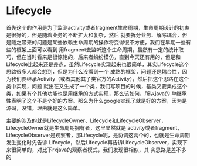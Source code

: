 # Lifecycle

首先这个的作用是为了监测activity或者fragment生命周期，生命周期设计的初衷是很好的，但是随着业务的不断扩大和复杂，然后
就要拆分业务、解除耦合，但是随之带来的问题是某些依赖生命周期的操作将变得很不方便，我们在早期一些有些的框架上面可以看到
用fragment去监听这个生命周期，虽然有一定的统计取巧，但在当时看来是很惊艳的，后来者纷纷模仿，直到今天还有用的，但是和
Lifecycle比起来还是差点，虽然Lifecycle实现起来也很简单，其实Lifecycle这个思路很多人都会想到，但是为什么没看到一个
成熟的框架，问题还是耦合性，因为我们要继承Activity（或者其他其子类官方的Activity），然后把这个思路在这个类中实现，问题
就出在又生成了一个类，我们写项目的时候，基类又要集成这个类，如果有个其他功能也是用继承的方式实现，那么该如何，所以java的
单继承性表明了这个不是个好的方案。那么为什么google实现了就是好的方案，因为是源码，没错，理由就是这么简单。

主要的涉及的就是LifecycleOwner、Lifecycle和LifecycleObserver，LifecycleOwner就是生命周期拥有者，这里显然就是
activity或者fragment，LifecycleObserver是观察者，那Lifecycle呢，是协调这两个的，也就是生命周期发生变化时先告诉
Lifecycle，然后Lifecycle再告诉LifecycleObserver，实现下来很简单的，对比下rxjava的观察者模式，我们发现很相似，其
实思路是差不多的
